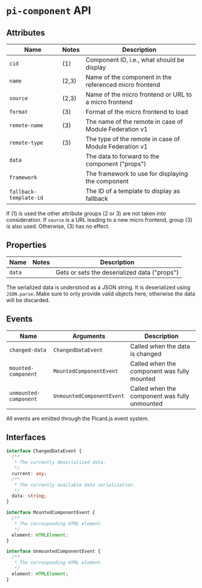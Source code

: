 # `pi-component` API

## Attributes

| Name                   | Notes | Description                                            |
| ---------------------- | ----- | ------------------------------------------------------ |
| `cid`                  | (1)   | Component ID, i.e., what should be display             |
| `name`                 | (2,3) | Name of the component in the referenced micro frontend |
| `source`               | (2,3) | Name of the micro frontend or URL to a micro frontend  |
| `format`               | (3)   | Format of the micro frontend to load                   |
| `remote-name`          | (3)   | The name of the remote in case of Module Federation v1 |
| `remote-type`          | (3)   | The type of the remote in case of Module Federation v1 |
| `data`                 |       | The data to forward to the component ("props")         |
| `framework`            |       | The framework to use for displaying the component      |
| `fallback-template-id` |       | The ID of a template to display as fallback            |

If (1) is used the other attribute groups (2 or 3) are not taken into consideration. If `source` is a URL leading to a new micro frontend, group (3) is also used. Otherwise, (3) has no effect.

## Properties

| Name                   | Notes | Description                                            |
| ---------------------- | ----- | ------------------------------------------------------ |
| `data`                 |       | Gets or sets the deserialized data ("props")           |

The serialized data is understood as a JSON string. It is deserialized using `JSON.parse`. Make sure to only provide valid objects here, otherwise the data will be discarded.

## Events

| Name                   | Arguments                 | Description                                            |
| ---------------------- | ------------------------- | ------------------------------------------------------ |
| `changed-data`         | `ChangedDataEvent`        | Called when the data is changed                        |
| `mounted-component`    | `MountedComponentEvent`   | Called when the component was fully mounted            |
| `unmounted-component`  | `UnmountedComponentEvent` | Called when the component was fully unmounted          |

All events are emitted through the Picard.js event system.

## Interfaces

```ts
interface ChangedDataEvent {
  /**
   * The currently deserialized data.
   */
  current: any;
  /**
   * The currently available data serialization.
   */
  data: string;
}
```

```ts
interface MountedComponentEvent {
  /**
   * The corresponding HTML element.
   */
  element: HTMLElement;
}
```

```ts
interface UnmountedComponentEvent {
  /**
   * The corresponding HTML element.
   */
  element: HTMLElement;
}
```
